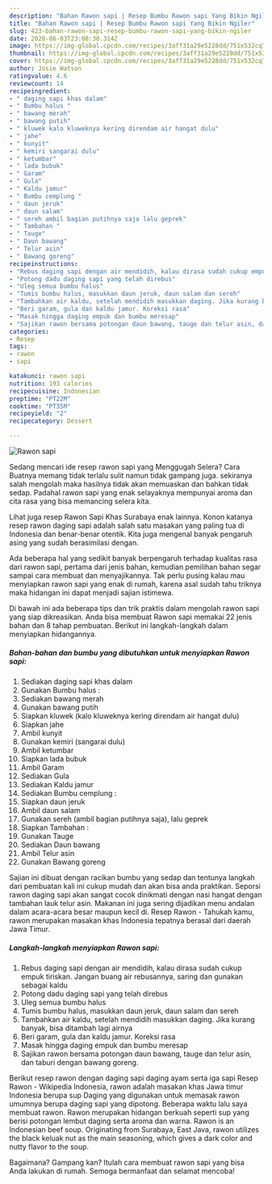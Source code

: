 ```yaml
---
description: "Bahan Rawon sapi | Resep Bumbu Rawon sapi Yang Bikin Ngiler"
title: "Bahan Rawon sapi | Resep Bumbu Rawon sapi Yang Bikin Ngiler"
slug: 423-bahan-rawon-sapi-resep-bumbu-rawon-sapi-yang-bikin-ngiler
date: 2020-06-03T23:08:30.314Z
image: https://img-global.cpcdn.com/recipes/3aff31a29e5228dd/751x532cq70/rawon-sapi-foto-resep-utama.jpg
thumbnail: https://img-global.cpcdn.com/recipes/3aff31a29e5228dd/751x532cq70/rawon-sapi-foto-resep-utama.jpg
cover: https://img-global.cpcdn.com/recipes/3aff31a29e5228dd/751x532cq70/rawon-sapi-foto-resep-utama.jpg
author: Josie Watson
ratingvalue: 4.6
reviewcount: 14
recipeingredient:
- " daging sapi khas dalam"
- " Bumbu halus "
- " bawang merah"
- " bawang putih"
- " kluwek kalo kluweknya kering direndam air hangat dulu"
- " jahe"
- " kunyit"
- " kemiri sangarai dulu"
- " ketumbar"
- " lada bubuk"
- " Garam"
- " Gula"
- " Kaldu jamur"
- " Bumbu cemplung "
- " daun jeruk"
- " daun salam"
- " sereh ambil bagian putihnya saja lalu geprek"
- " Tambahan "
- " Tauge"
- " Daun bawang"
- " Telur asin"
- " Bawang goreng"
recipeinstructions:
- "Rebus daging sapi dengan air mendidih, kalau dirasa sudah cukup empuk tiriskan. Jangan buang air rebusannya, saring dan gunakan sebagai kaldu"
- "Potong dadu daging sapi yang telah direbus"
- "Uleg semua bumbu halus"
- "Tumis bumbu halus, masukkan daun jeruk, daun salam dan sereh"
- "Tambahkan air kaldu, setelah mendidih masukkan daging. Jika kurang banyak, bisa ditambah lagi airnya"
- "Beri garam, gula dan kaldu jamur. Koreksi rasa"
- "Masak hingga daging empuk dan bumbu meresap"
- "Sajikan rawon bersama potongan daun bawang, tauge dan telur asin, dan taburi dengan bawang goreng."
categories:
- Resep
tags:
- rawon
- sapi

katakunci: rawon sapi 
nutrition: 193 calories
recipecuisine: Indonesian
preptime: "PT22M"
cooktime: "PT35M"
recipeyield: "2"
recipecategory: Dessert

---
```



![Rawon sapi](https://img-global.cpcdn.com/recipes/3aff31a29e5228dd/751x532cq70/rawon-sapi-foto-resep-utama.jpg)

Sedang mencari ide resep rawon sapi yang Menggugah Selera? Cara Buatnya memang tidak terlalu sulit namun tidak gampang juga. sekiranya salah mengolah maka hasilnya tidak akan memuaskan dan bahkan tidak sedap. Padahal rawon sapi yang enak selayaknya mempunyai aroma dan cita rasa yang bisa memancing selera kita.

Lihat juga resep Rawon Sapi Khas Surabaya enak lainnya. Konon katanya resep rawon daging sapi adalah salah satu masakan yang paling tua di Indonesia dan benar-benar otentik. Kita juga mengenal banyak pengaruh asing yang sudah berasimilasi dengan.

Ada beberapa hal yang sedikit banyak berpengaruh terhadap kualitas rasa dari rawon sapi, pertama dari jenis bahan, kemudian pemilihan bahan segar sampai cara membuat dan menyajikannya. Tak perlu pusing kalau mau menyiapkan rawon sapi yang enak di rumah, karena asal sudah tahu triknya maka hidangan ini dapat menjadi sajian istimewa.


Di bawah ini ada beberapa tips dan trik praktis dalam mengolah rawon sapi yang siap dikreasikan. Anda bisa membuat Rawon sapi memakai 22 jenis bahan dan 8 tahap pembuatan. Berikut ini langkah-langkah dalam menyiapkan hidangannya.

<!--inarticleads1-->

##### Bahan-bahan dan bumbu yang dibutuhkan untuk menyiapkan Rawon sapi:

1. Sediakan  daging sapi khas dalam
1. Gunakan  Bumbu halus :
1. Sediakan  bawang merah
1. Gunakan  bawang putih
1. Siapkan  kluwek (kalo kluweknya kering direndam air hangat dulu)
1. Siapkan  jahe
1. Ambil  kunyit
1. Gunakan  kemiri (sangarai dulu)
1. Ambil  ketumbar
1. Siapkan  lada bubuk
1. Ambil  Garam
1. Sediakan  Gula
1. Sediakan  Kaldu jamur
1. Sediakan  Bumbu cemplung :
1. Siapkan  daun jeruk
1. Ambil  daun salam
1. Gunakan  sereh (ambil bagian putihnya saja), lalu geprek
1. Siapkan  Tambahan :
1. Gunakan  Tauge
1. Sediakan  Daun bawang
1. Ambil  Telur asin
1. Gunakan  Bawang goreng


Sajian ini dibuat dengan racikan bumbu yang sedap dan tentunya langkah dari pembuatan kali ini cukup mudah dan akan bisa anda praktikan. Seporsi rawon daging sapi akan sangat cocok dinikmati dengan nasi hangat dengan tambahan lauk telur asin. Makanan ini juga sering dijadikan menu andalan dalam acara-acara besar maupun kecil di. Resep Rawon - Tahukah kamu, rawon merupakan masakan khas Indonesia tepatnya berasal dari daerah Jawa Timur. 

<!--inarticleads2-->

##### Langkah-langkah menyiapkan Rawon sapi:

1. Rebus daging sapi dengan air mendidih, kalau dirasa sudah cukup empuk tiriskan. Jangan buang air rebusannya, saring dan gunakan sebagai kaldu
1. Potong dadu daging sapi yang telah direbus
1. Uleg semua bumbu halus
1. Tumis bumbu halus, masukkan daun jeruk, daun salam dan sereh
1. Tambahkan air kaldu, setelah mendidih masukkan daging. Jika kurang banyak, bisa ditambah lagi airnya
1. Beri garam, gula dan kaldu jamur. Koreksi rasa
1. Masak hingga daging empuk dan bumbu meresap
1. Sajikan rawon bersama potongan daun bawang, tauge dan telur asin, dan taburi dengan bawang goreng.


Berikut resep rawon dengan daging sapi daging ayam serta iga sapi  Resep Rawon - Wikipedia Indonesia, rawon adalah masakan khas Jawa timur Indonesia berupa sup Daging yang digunakan untuk memasak rawon umumnya berupa daging sapi yang dipotong. Beberapa waktu lalu saya membuat rawon. Rawon merupakan hidangan berkuah seperti sup yang berisi potongan lembut daging serta aroma dan warna. Rawon is an Indonesian beef soup. Originating from Surabaya, East Java, rawon utilizes the black keluak nut as the main seasoning, which gives a dark color and nutty flavor to the soup. 

Bagaimana? Gampang kan? Itulah cara membuat rawon sapi yang bisa Anda lakukan di rumah. Semoga bermanfaat dan selamat mencoba!
